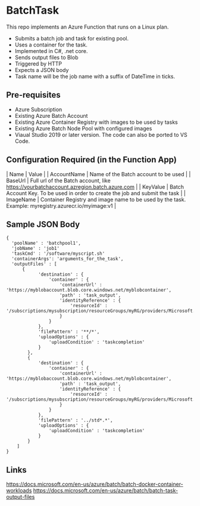 # BatchTask
This repo implements an Azure Function that runs on a Linux plan.
* Submits a batch job and task for existing pool.
* Uses a container for the task.
* Implemented in C#, .net core. 
* Sends output files to Blob
* Triggered by HTTP
* Expects a JSON body
* Task name will be the job name with a suffix of DateTime in ticks.

## Pre-requisites
* Azure Subscription
* Existing Azure Batch Account
* Existing Azure Container Registry with images to be used by tasks
* Existing Azure Batch Node Pool with configured images
* Viaual Studio 2019 or later version.  The code can also be ported to VS Code.

## Configuration Required (in the Function App)

| Name | Value |
| AccountName | Name of the Batch account to be used |
| BaseUrl | Full url of the Batch account, like https://yourbatchaccount.azregion.batch.azure.com |
| KeyValue | Batch Account Key.  To be used in order to create the job and submit the task |
| ImageName | Container Registry and image name to be used by the task.  Example: myregistry.azurecr.io/myimage:v1 |

## Sample JSON Body

```
{ 
  'poolName' : 'batchpool1',
  'jobName' : 'job1'
  'taskCmd' : '/software/myscript.sh'
  'containerArgs': 'arguments_for_the_task', 
  'outputFiles' : [
      {
            'destination' : {
                'container' : {
                    'containerUrl' : 'https://myblobaccount.blob.core.windows.net/myblobcontainer',
                    'path' : 'task_output',
                    'identityReference' : {
                        'resourceId' : '/subscriptions/mysubscription/resourceGroups/myRG/providers/Microsoft.ManagedIdentity/userAssignedIdentities/mymanagedidentity'
                    }
                }
            },
            'filePattern' : '**/*',
            'uploadOptions' : {
                'uploadCondition' : 'taskcompletion'
            }
        },
        {
            'destination' : {
                'container' : {
                    'containerUrl' : 'https://myblobaccount.blob.core.windows.net/myblobcontainer',
                    'path' : 'task_output',
                    'identityReference' : {
                        'resourceId' : '/subscriptions/mysubscription/resourceGroups/myRG/providers/Microsoft.ManagedIdentity/userAssignedIdentities/mymanagedidentity'
                    }
                }
            },
            'filePattern' : '../std*.*',
            'uploadOptions' : {
                'uploadCondition' : 'taskcompletion'
            }
        }
    ] 
}

```

## Links
https://docs.microsoft.com/en-us/azure/batch/batch-docker-container-workloads
https://docs.microsoft.com/en-us/azure/batch/batch-task-output-files
